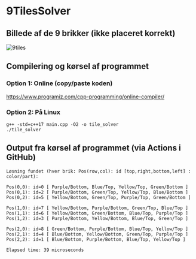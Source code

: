 # 9TilesSolver

## Billede af de 9 brikker (ikke placeret korrekt)
![9tiles](https://github.com/user-attachments/assets/2d032850-7560-45f3-b6bb-c7db779c07df)

## Compilering og kørsel af programmet  
  
### Option 1: Online (copy/paste koden)
https://www.programiz.com/cpp-programming/online-compiler/  
  
### Option 2: På Linux
```
g++ -std=c++17 main.cpp -O2 -o tile_solver
./tile_solver
```

## Output fra kørsel af programmet (via Actions i GitHub)
```
Løsning fundet (hver brik: Pos(row,col): id [top,right,bottom,left] : color/part):  
  
Pos(0,0): id=0 [ Purple/Bottom, Blue/Top, Yellow/Top, Green/Bottom ]  
Pos(0,1): id=2 [ Purple/Bottom, Green/Top, Yellow/Top, Blue/Bottom ]  
Pos(0,2): id=5 [ Yellow/Bottom, Green/Top, Purple/Top, Green/Bottom ]  
  
Pos(1,0): id=7 [ Yellow/Bottom, Purple/Bottom, Green/Top, Blue/Top ]  
Pos(1,1): id=6 [ Yellow/Bottom, Green/Bottom, Blue/Top, Purple/Top ]  
Pos(1,2): id=3 [ Purple/Bottom, Yellow/Bottom, Blue/Top, Green/Top ]  
  
Pos(2,0): id=8 [ Green/Bottom, Purple/Bottom, Blue/Top, Yellow/Top ]  
Pos(2,1): id=4 [ Blue/Bottom, Yellow/Bottom, Green/Top, Purple/Top ]  
Pos(2,2): id=1 [ Blue/Bottom, Purple/Bottom, Blue/Top, Yellow/Top ]  
  
Elapsed time: 39 microseconds
```
